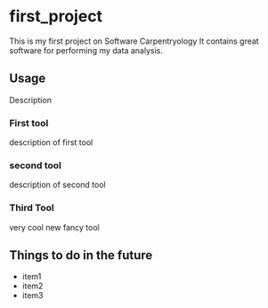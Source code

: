 # first_project
This is my first project on Software Carpentryology
It contains great software for performing my data analysis.

## Usage
Description
### First tool
description of first tool

### second tool
description of second tool

### Third Tool
very cool new fancy tool

## Things to do in the future

- item1
- item2
- item3

